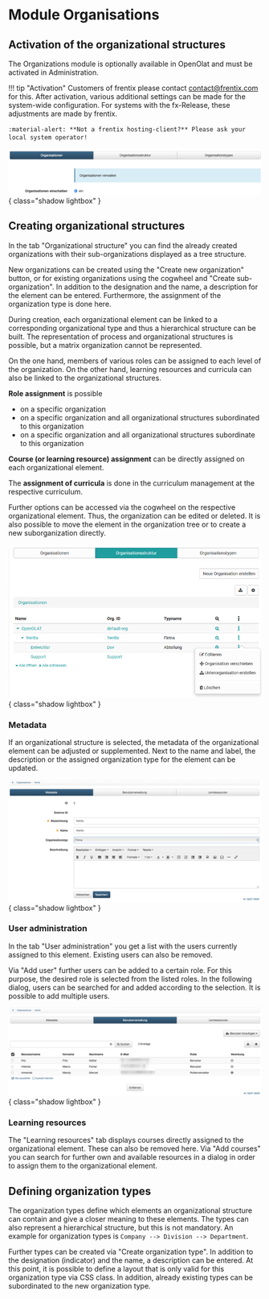 # Module Organisations

##  Activation of the organizational structures

The Organizations module is optionally available in OpenOlat and must be
activated in Administration. 

!!! tip "Activation"
	Customers of frentix please contact
	[contact@frentix.com](mailto:contact@frentix.com) for this. After activation,
	various additional settings can be made for the system-wide configuration. For
	systems with the fx-Release, these adjustments are made by frentix.

	:material-alert: **Not a frentix hosting-client?** Please ask your local system operator!

![](assets/Org_Aktivierung_DE.png){ class="shadow lightbox" }

## Creating organizational structures

In the tab "Organizational structure" you can find the already created
organizations with their sub-organizations displayed as a tree structure.

New organizations can be created using the "Create new organization" button,
or for existing organizations using the cogwheel and "Create sub-organization".
In addition to the designation and the name, a description for the element can
be entered. Furthermore, the assignment of the organization type is done here.

During creation, each organizational element can be linked to a corresponding
organizational type and thus a hierarchical structure can be built. The
representation of process and organizational structures is possible, but a
matrix organization cannot be represented.

On the one hand, members of various roles can be assigned to each level of the
organization.  On the other hand, learning resources and curricula can also be
linked to the organizational structures.

 **Role assignment** is possible

  * on a specific organization
  * on a specific organization and all organizational structures subordinated to this organization
  * on a specific organization and all organizational structures subordinate to this organization

 **Course (or learning resource) assignment** can be directly assigned on each
organizational element.

The **assignment of curricula** is done in the curriculum management at the
respective curriculum.

Further options can be accessed via the cogwheel on the respective
organizational element. Thus, the organization can be edited or deleted. It is
also possible to move the element in the organization tree or to create a new
suborganization directly.

  

![](assets/Org_Optionen_de1.png){ class="shadow lightbox" }

### Metadata

If an organizational structure is selected, the metadata of the organizational
element can be adjusted or supplemented. Next to the name and label, the
description or the assigned organization type for the element can be updated.

![](assets/Org_Metadata_DE.png){ class="shadow lightbox" }

### User administration

In the tab "User administration" you get a list with the users currently
assigned to this element. Existing users can also be removed.

Via "Add user" further users can be added to a certain role. For this purpose,
the desired role is selected from the listed roles. In the following dialog,
users can be searched for and added according to the selection. It is possible
to add multiple users.

![](assets/Org_Benutzerverwaltung_DE.png){ class="shadow lightbox" }

### Learning resources

The "Learning resources" tab displays courses directly assigned to the
organizational element. These can also be removed here. Via "Add courses" you
can search for further own and available resources in a dialog in order to
assign them to the organizational element.

  
## Defining organization types

The organization types define which elements an organizational structure can
contain and give a closer meaning to these elements. The types can also
represent a hierarchical structure, but this is not mandatory. An example for
organization types is `Company --> Division --> Department`.

Further types can be created via "Create organization type". In addition to
the designation (indicator) and the name, a description can be entered. At
this point, it is possible to define a layout that is only valid for this
organization type via CSS class. In addition, already existing types can be
subordinated to the new organization type.

